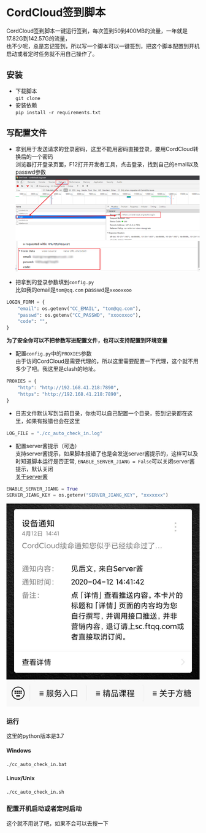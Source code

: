 # CordCloud签到脚本
CordCloud签到脚本一键运行签到，每次签到50到400MB的流量，一年就是17.82G到142.57G的流量，  
也不少呢，总是忘记签到，所以写一个脚本可以一键签到，把这个脚本配置到开机启动或者定时任务就不用自己操作了。

## 安装
- 下载脚本  
`git clone `
- 安装依赖  
`pip install -r requirements.txt`

## 写配置文件
- 拿到用于发送请求的登录密码，这里不能用密码直接登录，要用CordCloud转换后的一个密码  
浏览器打开登录页面，F12打开开发者工具，点击登录，找到自己的email以及passwd参数
![1.png](1.png)
![2.png](2.png)

- 把拿到的登录参数填到`config.py`  
比如我的email是`tom@qq.com`
passwd是`xxooxxoo`
```python
LOGIN_FORM = {
    "email": os.getenv("CC_EMAIL", "tom@qq.com"),
    "passwd": os.getenv("CC_PASSWD", "xxooxxoo"),
    "code": "",
}
```
**为了安全你可以不把参数写进配置文件，也可以支持配置到环境变量**

- 配置`config.py`中的`PROXIES`参数  
由于访问CordCloud是需要代理的，所以这里需要配置一下代理，这个就不用多少了吧。我这里是clash的地址。
```python
PROXIES = {
    "http": "http://192.168.41.218:7890",
    "https": "http://192.168.41.218:7890",
}
```

- 日志文件默认写到当前目录，你也可以自己配置一个目录，签到记录都在这里，如果有报错也会在这里
```python
LOG_FILE = "./cc_auto_check_in.log"
```

- 配置server酱提示（可选）  
支持server酱提示，如果脚本报错了也是会发送server酱提示的，这样可以及时知道脚本运行是否正常,
`ENABLE_SERVER_JIANG = False`可以关闭server酱提示，默认关闭  
[关于server酱](http://sc.ftqq.com/3.version)
```python
ENABLE_SERVER_JIANG = True
SERVER_JIANG_KEY = os.getenv("SERVER_JIANG_KEY", "xxxxxxx")
```
![server_chan.jpg](server_chan.jpg)

### 运行
这里的python版本是3.7
#### Windows
```cmd
./cc_auto_check_in.bat
```
#### Linux/Unix
```bash
./cc_auto_check_in.sh
```

### 配置开机启动或者定时启动
这个就不用说了吧，如果不会可以去搜一下
